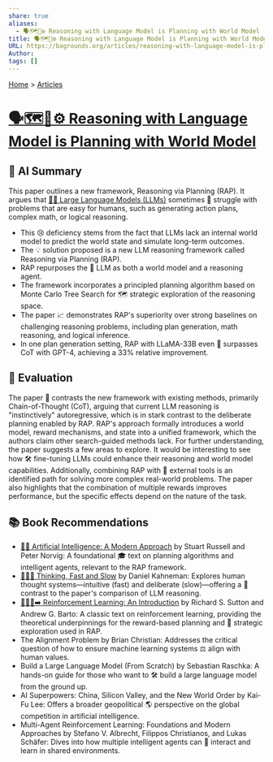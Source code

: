 ```yaml
---
share: true
aliases:
  - 🗣️🗺️🤖⚙️ Reasoning with Language Model is Planning with World Model
title: 🗣️🗺️🤖⚙️ Reasoning with Language Model is Planning with World Model
URL: https://bagrounds.org/articles/reasoning-with-language-model-is-planning-with-world-model
Author: 
tags: []
---
```

[Home](../index.md) > [Articles](./index.md)  
# [🗣️🗺️🤖⚙️ Reasoning with Language Model is Planning with World Model](https://arxiv.org/pdf/2305.14992)  
## 🤖 AI Summary  
This paper outlines a new framework, Reasoning via Planning (RAP). It argues that [🤖🦜 Large Language Models (LLMs)](../topics/large-language-models.md) sometimes 🤯 struggle with problems that are easy for humans, such as generating action plans, complex math, or logical reasoning.  
  
* This 😢 deficiency stems from the fact that LLMs lack an internal world model to predict the world state and simulate long-term outcomes.  
* The 💡 solution proposed is a new LLM reasoning framework called Reasoning via Planning (RAP).  
* RAP repurposes the 🤖 LLM as both a world model and a reasoning agent.  
* The framework incorporates a principled planning algorithm based on Monte Carlo Tree Search for 🗺️ strategic exploration of the reasoning space.  
* The paper 📈 demonstrates RAP's superiority over strong baselines on challenging reasoning problems, including plan generation, math reasoning, and logical inference.  
* In one plan generation setting, RAP with LLaMA-33B even 👑 surpasses CoT with GPT-4, achieving a 33% relative improvement.  
  
## 🤔 Evaluation  
The paper 🧐 contrasts the new framework with existing methods, primarily Chain-of-Thought (CoT), arguing that current LLM reasoning is "instinctively" autoregressive, which is in stark contrast to the deliberate planning enabled by RAP. RAP's approach formally introduces a world model, reward mechanisms, and state into a unified framework, which the authors claim other search-guided methods lack. For further understanding, the paper suggests a few areas to explore. It would be interesting to see how 🛠️ fine-tuning LLMs could enhance their reasoning and world model capabilities. Additionally, combining RAP with 🤝 external tools is an identified path for solving more complex real-world problems. The paper also highlights that the combination of multiple rewards improves performance, but the specific effects depend on the nature of the task.  
  
## 📚 Book Recommendations  
* [🤖🧠 Artificial Intelligence: A Modern Approach](../books/artificial-intelligence-a-modern-approach.md) by Stuart Russell and Peter Norvig: A foundational 🎓 text on planning algorithms and intelligent agents, relevant to the RAP framework.  
* [🤔🐇🐢 Thinking, Fast and Slow](../books/thinking-fast-and-slow.md) by Daniel Kahneman: Explores human thought systems—intuitive (fast) and deliberate (slow)—offering a 🧠 contrast to the paper's comparison of LLM reasoning.  
* [🤖➕🧠➡️ Reinforcement Learning: An Introduction](../books/reinforcement-learning-an-introduction.md) by Richard S. Sutton and Andrew G. Barto: A classic text on reinforcement learning, providing the theoretical underpinnings for the reward-based planning and 🎯 strategic exploration used in RAP.  
* The Alignment Problem by Brian Christian: Addresses the critical question of how to ensure machine learning systems ⚖️ align with human values.  
* Build a Large Language Model (From Scratch) by Sebastian Raschka: A hands-on guide for those who want to 🛠️ build a large language model from the ground up.  
* AI Superpowers: China, Silicon Valley, and the New World Order by Kai-Fu Lee: Offers a broader geopolitical 🌎 perspective on the global competition in artificial intelligence.  
* Multi-Agent Reinforcement Learning: Foundations and Modern Approaches by Stefano V. Albrecht, Filippos Christianos, and Lukas Schäfer: Dives into how multiple intelligent agents can 🤝 interact and learn in shared environments.